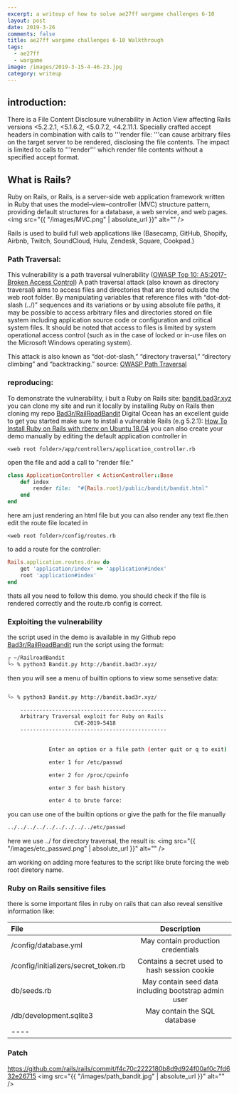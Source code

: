 ```yaml
---
excerpt: a writeup of how to solve ae27ff wargame challenges 6-10
layout: post
date: 2019-3-26
comments: false
title: ae27ff wargame challenges 6-10 Walkthrough
tags:
  - ae27ff
  - wargame
image: /images/2019-3-15-4-46-23.jpg
category: writeup
---
```

## introduction:

There is a File Content Disclosure vulnerability in Action View affecting Rails versions <5.2.2.1, <5.1.6.2, <5.0.7.2, <4.2.11.1.
Specially crafted accept headers in combination with calls to '''render file: '''can cause arbitrary files on the target server to be rendered, disclosing the file contents.
The impact is limited to calls to '''render''' which render file contents without a specified accept format. 

## What is Rails?
Ruby on Rails, or Rails, is a server-side web application framework written in Ruby that uses the model–view–controller (MVC) structure pattern, providing default structures for a database, a web service, and web pages. 
<span class="image fit"><img src="{{ "/images/MVC.png" | absolute_url }}" alt="" /></span>

Rails is used to build full web applications like (Basecamp, GitHub, Shopify, Airbnb, Twitch, SoundCloud, Hulu, Zendesk, Square, Cookpad.)


### Path Traversal:

This vulnerability is a path traversal vulnerability (<a href="https://www.owasp.org/index.php/Top_10-2017_A5-Broken_Access_Control">OWASP Top 10: A5:2017-Broken Access Control</a>)
A path traversal attack (also known as directory traversal) aims to access files and directories that are stored outside the web root folder. By manipulating variables that reference files with “dot-dot-slash (../)” sequences and its variations or by using absolute file paths, it may be possible to access arbitrary files and directories stored on file system including application source code or configuration and critical system files. It should be noted that access to files is limited by system operational access control (such as in the case of locked or in-use files on the Microsoft Windows operating system).

This attack is also known as “dot-dot-slash,” “directory traversal,” “directory climbing” and “backtracking.” 
source: <a href="https://www.owasp.org/index.php/Path_Traversal">OWASP Path Traversal</a>


### reproducing:
To demonstrate the vulnerability, i bult a Ruby on Rails site: <a href="http://bandit.bad3r.xyz/">bandit.bad3r.xyz</a>
you can clone my site and run it locally by installing Ruby on Rails then cloning my repo <a href="https://github.com/Bad3r/RailroadBandit">Bad3r/RailRoadBandit</a>
Digital Ocean has an excellent guide to get you started make sure to install a vulnerable Rails (e.g 5.2.1): <a href="https://www.digitalocean.com/community/tutorials/how-to-install-ruby-on-rails-with-rbenv-on-ubuntu-18-04">
How To Install Ruby on Rails with rbenv on Ubuntu 18.04</a>
you can also create your demo manually by editing the default application controller in
~~~
<web root folder>/app/controllers/application_controller.rb
~~~
open the file and add a call to "render file:"
~~~ruby
class ApplicationController < ActionController::Base
    def index
        render file:  "#{Rails.root}/public/bandit/bandit.html"
    end
end
~~~
here am just rendering an html file but you can also render any text fle.then edit the route file located in 
~~~
<web root folder>/config/routes.rb
~~~
to add a route for the controller:
~~~ruby
Rails.application.routes.draw do
    get 'application/index' => 'application#index'
	root 'application#index'
end
~~~
thats all you need to follow this demo. you should check if the file is rendered correctly and the route.rb config is correct.


### Exploiting the vulnerability

the script used in the demo is available in my Github repo <a href="https://github.com/Bad3r/RailroadBandit">Bad3r/RailRoadBandit</a>
run the script using the format:
~~~Bash
┌ ~/RailroadBandit
└> % python3 Bandit.py http://bandit.bad3r.xyz/ 
~~~
then you will see a menu of builtin options to view some sensetive data:
~~~Bash

└> % python3 Bandit.py http://bandit.bad3r.xyz/

	----------------------------------------------
	Arbitrary Traversal exploit for Ruby on Rails
	                 CVE-2019-5418
	----------------------------------------------
	

             Enter an option or a file path (enter quit or q to exit)

             enter 1 for /etc/passwd 

             enter 2 for /proc/cpuinfo 

             enter 3 for bash history 

             enter 4 to brute force: 
~~~
you can use one of the builtin options or give the path for the file manually
~~~Bash
../../../../../../../../../etc/passwd
~~~

 here we use ../ for directory traversal, the result is:
<span class="image fit"><img src="{{ "/images/etc_passwd.png" | absolute_url }}" alt="" /></span>
 
am working on adding more features to the script like brute forcing the web root diretory name.


### Ruby on Rails sensitive files

there is some important files in ruby on rails that can also reveal sensitive information like:

| File                                 | Description |
|:-------------------------------------|:---------------------------------------------------:|
| /config/database.yml                 | May contain production credentials                  |
| /config/initializers/secret_token.rb | Contains a secret used to hash session cookie       |
| db/seeds.rb                          | May contain seed data including bootstrap admin user|
| /db/development.sqlite3              |May contain the SQL database                         |
|----

### Patch

https://github.com/rails/rails/commit/f4c70c2222180b8d9d924f00af0c7fd632e26715
<span class="image fit"><img src="{{ "/images/path_bandit.jpg" | absolute_url }}" alt="" /></span>

